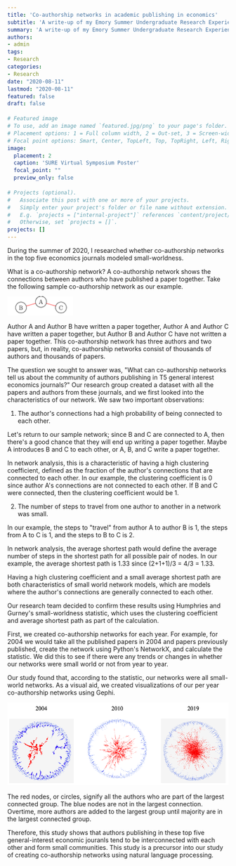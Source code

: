 ```yaml
---
title: 'Co-authorship networks in academic publishing in economics'
subtitle: 'A write-up of my Emory Summer Undergraduate Research Experience virtual symposium poster presentation'
summary: 'A write-up of my Emory Summer Undergraduate Research Experience virtual symposium poster presentation'
authors:
- admin
tags:
- Research
categories:
- Research
date: "2020-08-11"
lastmod: "2020-08-11"
featured: false
draft: false

# Featured image
# To use, add an image named `featured.jpg/png` to your page's folder.
# Placement options: 1 = Full column width, 2 = Out-set, 3 = Screen-width
# Focal point options: Smart, Center, TopLeft, Top, TopRight, Left, Right, BottomLeft, Bottom, BottomRight
image:
  placement: 2
  caption: 'SURE Virtual Symposium Poster'
  focal_point: ""
  preview_only: false

# Projects (optional).
#   Associate this post with one or more of your projects.
#   Simply enter your project's folder or file name without extension.
#   E.g. `projects = ["internal-project"]` references `content/project/deep-learning/index.md`.
#   Otherwise, set `projects = []`.
projects: []
---
```


During the summer of 2020, I researched whether co-authorship networks in the top five economics journals modeled small-worldness.

What is a co-authorship network? A co-authorship network shows the connections between authors who have published a paper together. Take the following sample co-authorship network as our example.

![](img1.jpg)

Author A and Author B have written a paper together, Author A and Author C have written a paper together, but Author B and Author C have not written a paper together. This co-authorship network has three authors and two papers, but, in reality, co-authorship networks consist of thousands of authors and thousands of papers.

The question we sought to answer was, "What can co-authorship networks tell us about the community of authors publishing in T5 general interest economics journals?" Our research group created a dataset with all the papers and authors from these journals, and we first looked into the characteristics of our network. We saw two important observations:

1. The author's connections had a high probability of being connected to each other.

Let's return to our sample network; since B and C are connected to A, then there's a good chance that they will end up writing a paper together. Maybe A introduces B and C to each other, or A, B, and C write a paper together.

In network analysis, this is a characteristic of having a high clustering coefficient, defined as the fraction of the author's connections that are connected to each other. In our example, the clustering coefficient is 0 since author A's connections are not connected to each other. If B and C were connected, then the clustering coefficient would be 1.

2. The number of steps to travel from one author to another in a network was small.

In our example, the steps to "travel" from author A to author B is 1, the steps from A to C is 1, and the steps to B to C is 2.

In network analysis, the average shortest path would define the average number of steps in the shortest path for all possible pair of nodes. In our example, the average shortest path is 1.33 since (2+1+1)/3 = 4/3 = 1.33.

Having a high clustering coefficient and a small average shortest path are both characteristics of small world network models, which are models where the author's connections are generally connected to each other.

Our research team decided to confirm these results using Humphries and Gurney's small-worldness statistic, which uses the clustering coefficient and average shortest path as part of the calculation.

First, we created co-authorship networks for each year. For example, for 2004 we would take all the published papers in 2004 and papers previously published, create the network using Python's NetworkX, and calculate the statistic. We did this to see if there were any trends or changes in whether our networks were small world or not from year to year.

Our study found that, according to the statistic, our networks were all small-world networks. As a visual aid, we created visualizations of our per year co-authorship networks using Gephi.

![](gephi.png)

The red nodes, or circles, signify all the authors who are part of the largest connected group. The blue nodes are not in the largest connection. Overtime, more authors are added to the largest group until majority are in the largest connected group.

Therefore, this study shows that authors publishing in these top five general-interest economic jouranls tend to be interconnected with each other and form small communities. This study is a precursor into our study of creating co-authorship networks using natural language processing.
